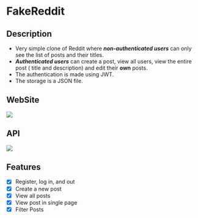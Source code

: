 # FakeReddit

## Description
- Very simple clone of Reddit where **_non-authenticated users_** can only see the list of posts and their titles.
- **_Authenticated users_** can create a post, view all users, view the entire post ( title and description) and edit their __own__ posts.
- The authentication is made using JWT.
- The storage is a JSON file.


## WebSite
<img src="https://user-images.githubusercontent.com/99187215/231578488-bb7ca168-cc50-47bb-af50-725e48fb13aa.png">

## API
<img src="https://user-images.githubusercontent.com/62404655/231545463-c35bc793-6c94-4034-a780-9ed5a63abe3b.png">

## Features

- [x] Register, log in, and out
- [x] Create a new post
- [x] View all posts
- [x] View post in single page
- [x] Filter Posts
